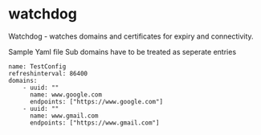 # watchdog
Watchdog - watches domains and certificates for expiry and connectivity.


Sample Yaml file
Sub domains have to be treated as seperate entries
```
name: TestConfig
refreshinterval: 86400
domains:
    - uuid: ""
      name: www.google.com
      endpoints: ["https://www.google.com"]
    - uuid: ""
      name: www.gmail.com
      endpoints: ["https://www.gmail.com"]
```